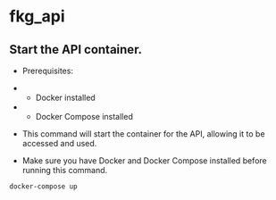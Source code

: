 # fkg_api

## Start the API container.

- Prerequisites:
- - Docker installed
- - Docker Compose installed

- This command will start the container for the API, allowing it to be accessed and used.

- Make sure you have Docker and Docker Compose installed before running this command.

```bash
docker-compose up
```
